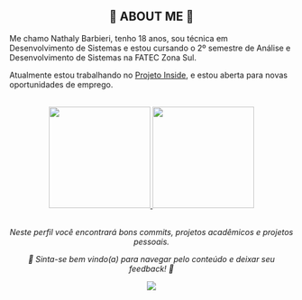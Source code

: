 <div align="center">
  <h2>🌸 ABOUT ME 🌸</h2>
</div>

<!-- APRESENTAÇÃO -->

<div> 
  
  Me chamo Nathaly Barbieri, tenho 18 anos, sou técnica em Desenvolvimento de Sistemas e estou cursando o 2º semestre de Análise e Desenvolvimento de Sistemas na FATEC   Zona Sul.

  Atualmente estou trabalhando no [Projeto Inside](https://projinside.github.io/KnowInside/), e estou aberta para novas oportunidades de emprego.
  
</div>

  <br>

<!-- ESTATISTICAS DO PERFIL -->

<div align="center">
  <a href="https://github.com/Nathaly-Barbieri">
  <img height="180em" src="https://github-readme-stats.vercel.app/api?username=Nathaly-Barbieri&show_icons=true&theme=jolly&include_all_commits=true&count_private=true"/>
  <img height="180em" src="https://github-readme-stats.vercel.app/api/top-langs/?username=Nathaly-Barbieri&layout=compact&langs_count=7&theme=jolly"/></a>
</div>

<br>

<!-- NOTAS DE RODAPÉ -->

<div align="center">
  
  _Neste perfil você encontrará bons commits, projetos acadêmicos e projetos pessoais._

  _🦋 Sinta-se bem vindo(a) para navegar pelo conteúdo e deixar seu feedback! 🦋_
  
</div>

<!-- REDES SOCIAIS-->

<div align="center"> 

  <a href = "https://www.linkedin.com/in/nathaly-barbieri/" target = "_blank">
  <img src = "https://img.shields.io/badge/LinkedIn-da9ffc?style=for-the-badge&logo=linkedin&logoColor=black" target = "_blank">
  </a> 
 
</div>
